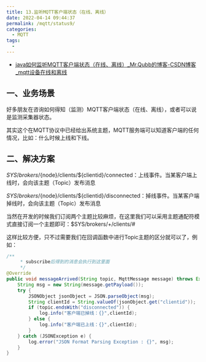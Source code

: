 ```yaml
---
title: 13.监听MQTT客户端状态（在线、离线）
date: 2022-04-14 09:44:37
permalink: /mqtt/status9/
categories:
  - MQTT
tags:
  -
---
```


- [java如何监听MQTT客户端状态（在线、离线）_Mr.Qubb的博客-CSDN博客_mqtt设备在线和离线](https://blog.csdn.net/qq_37949192/article/details/104015861)

## 一、业务场景

好多朋友在咨询如何得知（监测）MQTT客户端状态（在线、离线），或者可以说是监测采集器状态。

其实这个在MQTT协议中已经给出系统主题，MQTT服务端可以知道客户端的任何情况，比如：什么时候上线和下线。

## 二、解决方案

$SYS/brokers/${node}/clients/${clientid}/connected：上线事件。当某客户端上线时，会向该主题（Topic）发布消息

$SYS/brokers/${node}/clients/${clientid}/disconnected：掉线事件。当某客户端掉线时，会向该主题（Topic）发布消息

当然在开发的时候我们订阅两个主题比较麻烦，在这里我们可以采用主题通配符模式直接订阅一个主题即可：$SYS/brokers/+/clients/#

这样比较方便，只不过需要我们在回调函数中进行Topic主题的区分就可以了，例如：

```java
/**
     * subscribe后得到的消息会执行到这里面
     */
@Override
public void messageArrived(String topic, MqttMessage message) throws Exception {
    String msg = new String(message.getPayload());
    try {
        JSONObject jsonObject = JSON.parseObject(msg);
        String clientId = String.valueOf(jsonObject.get("clientid"));
        if (topic.endsWith("disconnected")) {
            log.info("客户端已掉线：{}",clientId);
        } else {
            log.info("客户端已上线：{}",clientId);
        }
    } catch (JSONException e) {
        log.error("JSON Format Parsing Exception : {}", msg);
    }
}
```